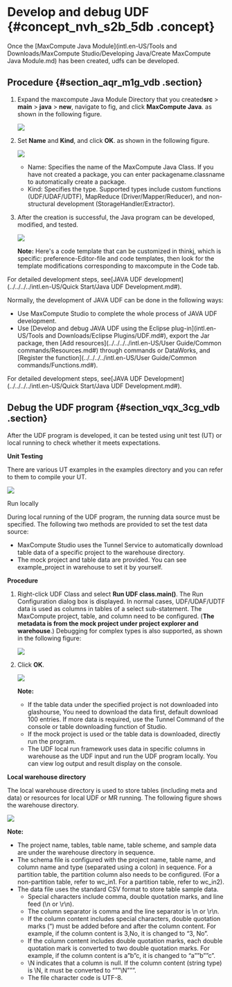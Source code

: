# Develop and debug UDF {#concept_nvh_s2b_5db .concept}

Once the [MaxCompute Java Module](intl.en-US/Tools and Downloads/MaxCompute Studio/Developing Java/Create MaxCompute Java Module.md) has been created, udfs can be developed.

## Procedure {#section_aqr_m1g_vdb .section}

1.  Expand the maxcompute Java Module Directory that you created**src** \> **main** \> **java** \> **new**, navigate to fig, and click **MaxCompute Java**. as shown in the following figure.

    ![](http://static-aliyun-doc.oss-cn-hangzhou.aliyuncs.com/assets/img/12130/15378570751944_en-US.png)

2.  Set **Name** and **Kind**, and click **OK**. as shown in the following figure.

    ![](http://static-aliyun-doc.oss-cn-hangzhou.aliyuncs.com/assets/img/12130/15378570751947_en-US.png)

    -   Name: Specifies the name of the MaxCompute Java Class. If you have not created a package, you can enter packagename.classname to automatically create a package.
    -   Kind: Specifies the type. Supported types include custom functions \(UDF/UDAF/UDTF\), MapReduce \(Driver/Mapper/Reducer\), and non-structural development \(StorageHandler/Extractor\).
3.  After the creation is successful, the Java program can be developed, modified, and tested.

    ![](http://static-aliyun-doc.oss-cn-hangzhou.aliyuncs.com/assets/img/12130/15378570751948_en-US.png)

    **Note:** Here's a code template that can be customized in thinkj, which is specific: preference-Editor-file and code templates, then look for the template modifications corresponding to maxcompute in the Code tab.


For detailed development steps, see[JAVA UDF development](../../../../intl.en-US/Quick Start/Java UDF Development.md#).

Normally, the development of JAVA UDF can be done in the following ways:

-   Use MaxCompute Studio to complete the whole process of JAVA UDF development.
-   Use [Develop and debug JAVA UDF using the Eclipse plug-in](intl.en-US/Tools and Downloads/Eclipse Plugins/UDF.md#), export the Jar package, then [Add resources](../../../../intl.en-US/User Guide/Common commands/Resources.md#) through commands or DataWorks, and [Register the function](../../../../intl.en-US/User Guide/Common commands/Functions.md#).

For detailed development steps, see[JAVA UDF Development](../../../../intl.en-US/Quick Start/Java UDF Development.md#).

## Debug the UDF program {#section_vqx_3cg_vdb .section}

After the UDF program is developed, it can be tested using unit test \(UT\) or local running to check whether it meets expectations.

**Unit Testing**

There are various UT examples in the examples directory and you can refer to them to compile your UT.

![](http://static-aliyun-doc.oss-cn-hangzhou.aliyuncs.com/assets/img/12130/15378570751949_en-US.png)

Run locally

During local running of the UDF program, the running data source must be specified. The following two methods are provided to set the test data source:

-   MaxCompute Studio uses the Tunnel Service to automatically download table data of a specific project to the warehouse directory.
-   The mock project and table data are provided. You can see example\_project in warehouse to set it by yourself.

**Procedure**

1.  Right-click UDF Class and select **Run UDF class.main\(\)**. The Run Configuration dialog box is displayed. In normal cases, UDF/UDAF/UDTF data is used as columns in tables of a select sub-statement. The MaxCompute project, table, and column need to be configured. \(**The metadata is from the mock project under project explorer and warehouse**.\) Debugging for complex types is also supported, as shown in the following figure:

    ![](http://static-aliyun-doc.oss-cn-hangzhou.aliyuncs.com/assets/img/12130/15378570751950_en-US.png)

2.  Click **OK**.

    ![](http://static-aliyun-doc.oss-cn-hangzhou.aliyuncs.com/assets/img/12130/15378570761951_en-US.png)

    **Note:** 

    -   If the table data under the specified project is not downloaded into glashourse, You need to download the data first, default download 100 entries. If more data is required, use the Tunnel Command of the console or table downloading function of Studio.
    -   If the mock project is used or the table data is downloaded, directly run the program.
    -   The UDF local run framework uses data in specific columns in warehouse as the UDF input and run the UDF program locally. You can view log output and result display on the console.

**Local warehouse directory**

The local warehouse directory is used to store tables \(including meta and data\) or resources for local UDF or MR running. The following figure shows the warehouse directory.

![](http://static-aliyun-doc.oss-cn-hangzhou.aliyuncs.com/assets/img/12130/15378570761952_en-US.png)

**Note:** 

-   The project name, tables, table name, table scheme, and sample data are under the warehouse directory in sequence.
-   The schema file is configured with the project name, table name, and column name and type \(separated using a colon\) in sequence. For a partition table, the partition column also needs to be configured. \(For a non-partition table, refer to wc\_in1. For a partition table, refer to wc\_in2\).
-   The data file uses the standard CSV format to store table sample data.
    -   Special characters include comma, double quotation marks, and line feed \(\\n or \\r\\n\).
    -   The column separator is comma and the line separator is \\n or \\r\\n.
    -   If the column content includes special characters, double quotation marks \(“\) must be added before and after the column content. For example, if the column content is 3,No, it is changed to “3, No”.
    -   If the column content includes double quotation marks, each double quotation mark is converted to two double quotation marks. For example, if the column content is a”b”c, it is changed to “a””b””c”.
    -   \\N indicates that a column is null. If the column content \(string type\) is \\N, it must be converted to “””\\N”””.
    -   The file character code is UTF-8.

